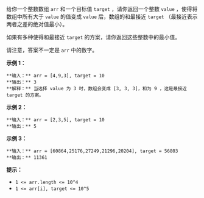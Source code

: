给你一个整数数组 `arr` 和一个目标值 `target` ，请你返回一个整数 `value` ，使得将数组中所有大于 `value` 的值变成
`value` 后，数组的和最接近  `target` （最接近表示两者之差的绝对值最小）。

如果有多种使得和最接近 `target` 的方案，请你返回这些整数中的最小值。

请注意，答案不一定是 `arr` 中的数字。



**示例 1：**

    
    
    **输入：** arr = [4,9,3], target = 10
    **输出：** 3
    **解释：** 当选择 value 为 3 时，数组会变成 [3, 3, 3]，和为 9 ，这是最接近 target 的方案。
    

**示例 2：**

    
    
    **输入：** arr = [2,3,5], target = 10
    **输出：** 5
    

**示例 3：**

    
    
    **输入：** arr = [60864,25176,27249,21296,20204], target = 56803
    **输出：** 11361
    



**提示：**

  * `1 <= arr.length <= 10^4`
  * `1 <= arr[i], target <= 10^5`

